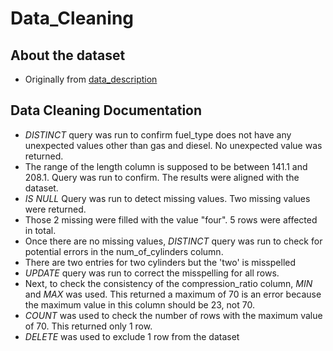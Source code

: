 # Data_Cleaning

## About the dataset
- Originally from [data_description](https://archive.ics.uci.edu/dataset/10/automobile)

## Data Cleaning Documentation
- _DISTINCT_ query was run to confirm fuel_type does not have any unexpected values other than gas and diesel. No unexpected value was returned.
- The range of the length column is supposed to be between 141.1 and 208.1. Query was run to confirm. The results were aligned with the dataset.
- _IS NULL_ Query was run to detect missing values. Two missing values were returned.
- Those 2 missing were filled with the value "four". 5 rows were affected in total.
- Once there are no missing values, _DISTINCT_ query was run to check for potential errors in the num_of_cylinders column.
- There are two entries for two cylinders but the 'two' is misspelled
- _UPDATE_ query was run to correct the misspelling for all rows.
- Next, to check the consistency of the compression_ratio column, _MIN_ and _MAX_ was used. This returned a maximum of 70 is an error because the maximum value in this column should be 23, not 70.
- _COUNT_ was used to check the number of rows with the maximum value of 70. This returned only 1 row.
- _DELETE_ was used to exclude 1 row from the dataset


